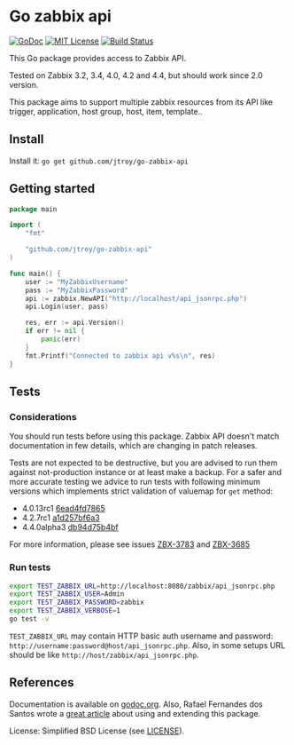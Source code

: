 # Go zabbix api

[![GoDoc](https://godoc.org/github.com/jtroy/go-zabbix-api?status.svg)](https://godoc.org/github.com/jtroy/go-zabbix-api) [![MIT License](https://img.shields.io/badge/license-MIT-blue.svg)](LICENSE) [![Build Status](https://travis-ci.org/jtroy/go-zabbix-api.svg?branch=master)](https://travis-ci.org/jtroy/go-zabbix-api)

This Go package provides access to Zabbix API.

Tested on Zabbix 3.2, 3.4, 4.0, 4.2 and 4.4, but should work since 2.0 version.

This package aims to support multiple zabbix resources from its API like trigger, application, host group, host, item, template..

## Install

Install it: `go get github.com/jtroy/go-zabbix-api`

## Getting started

```go
package main

import (
	"fmt"

	"github.com/jtroy/go-zabbix-api"
)

func main() {
	user := "MyZabbixUsername"
	pass := "MyZabbixPassword"
	api := zabbix.NewAPI("http://localhost/api_jsonrpc.php")
	api.Login(user, pass)

	res, err := api.Version()
	if err != nil {
		panic(err)
	}
	fmt.Printf("Connected to zabbix api v%s\n", res)
}
```

## Tests

### Considerations

You should run tests before using this package.
Zabbix API doesn't match documentation in few details, which are changing in patch releases. 

Tests are not expected to be destructive, but you are advised to run them against not-production instance or at least make a backup.
For a safer and more accurate testing we advice to run tests with following minimum versions which implements strict validation of valuemap for `get` method:

- 4.0.13rc1 [6ead4fd7865](https://git.zabbix.com/projects/ZBX/repos/zabbix/commits/6ead4fd7865f24ba1246832caa867d33ee9773ba)
- 4.2.7rc1 [a1d257bf6a3](https://git.zabbix.com/projects/ZBX/repos/zabbix/commits/a1d257bf6a3972e24a0044aa019d120eaf7a211a)
- 4.4.0alpha3 [db94d75b4bf](https://git.zabbix.com/projects/ZBX/repos/zabbix/commits/db94d75b4bf5bfc72df3e01cd5fd4a57bc3784e3)

For more information, please see issues [ZBX-3783](https://support.zabbix.com/browse/ZBX-3783) and [ZBX-3685](https://support.zabbix.com/browse/ZBX-3685)

### Run tests

```bash
export TEST_ZABBIX_URL=http://localhost:8080/zabbix/api_jsonrpc.php
export TEST_ZABBIX_USER=Admin
export TEST_ZABBIX_PASSWORD=zabbix
export TEST_ZABBIX_VERBOSE=1
go test -v
```

`TEST_ZABBIX_URL` may contain HTTP basic auth username and password: `http://username:password@host/api_jsonrpc.php`. Also, in some setups URL should be like `http://host/zabbix/api_jsonrpc.php`.

## References

Documentation is available on [godoc.org](https://godoc.org/github.com/jtroy/go-zabbix-api).
Also, Rafael Fernandes dos Santos wrote a [great article](http://www.sourcecode.net.br/2014/02/zabbix-api-with-golang.html) about using and extending this package.

License: Simplified BSD License (see [LICENSE](LICENSE)).
